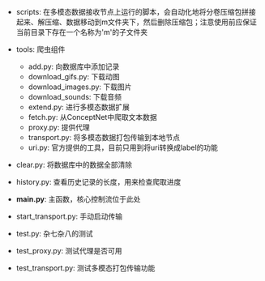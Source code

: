 - scripts: 在多模态数据接收节点上运行的脚本，会自动化地将分卷压缩包拼接起来、解压缩、数据移动到m文件夹下，然后删除压缩包；注意使用前应保证当前目录下存在一个名称为'm'的子文件夹

- tools: 爬虫组件
	- add.py: 向数据库中添加记录
	- download_gifs.py: 下载动图
	- download_images.py: 下载图片
	- download_sounds: 下载音频
	- extend.py: 进行多模态数据扩展
	- fetch.py: 从ConceptNet中爬取文本数据
	- proxy.py: 提供代理
	- transport.py: 将多模态数据打包传输到本地节点
	- uri.py: 官方提供的工具，目前只用到将uri转换成label的功能

- clear.py: 将数据库中的数据全部清除
- history.py: 查看历史记录的长度，用来检查爬取进度

- **main.py**: 主函数，核心控制流位于此处

- start_transport.py: 手动启动传输

- test.py: 杂七杂八的测试
- test_proxy.py: 测试代理是否可用
- test_transport.py: 测试多模态打包传输功能

